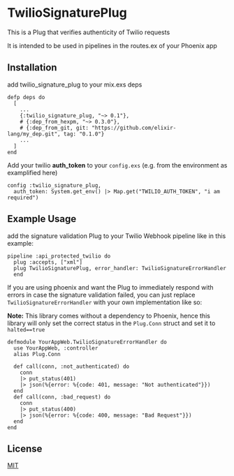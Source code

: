 # TwilioSignaturePlug

This is a Plug that verifies authenticity of Twilio requests

It is intended to be used in pipelines in the routes.ex of your Phoenix app

## Installation

add twilio_signature_plug to your mix.exs deps

```
defp deps do
  [
    ...
    {:twilio_signature_plug, "~> 0.1"},
    # {:dep_from_hexpm, "~> 0.3.0"},
    # {:dep_from_git, git: "https://github.com/elixir-lang/my_dep.git", tag: "0.1.0"}
    ...
  ]
end
```

Add your twilio **auth_token** to your `config.exs` (e.g. from the environment as examplified here)

```
config :twilio_signature_plug,
  auth_token: System.get_env() |> Map.get("TWILIO_AUTH_TOKEN", "i am required")
```

## Example Usage

add the signature validation Plug to your Twilio Webhook pipeline like in this example:

```
pipeline :api_protected_twilio do
  plug :accepts, ["xml"]
  plug TwilioSignaturePlug, error_handler: TwilioSignatureErrorHandler
  end
```

If you are using phoenix and want the Plug to immediately respond with errors in case the signature validation failed, you can just replace `TwilioSignatureErrorHandler` with your own implementation like so:

**Note:** This library comes without a dependency to Phoenix, hence this library will only set the correct status in the `Plug.Conn` struct and set it to `halted==true`

```
defmodule YourAppWeb.TwilioSignatureErrorHandler do
  use YourAppWeb, :controller
  alias Plug.Conn

  def call(conn, :not_authenticated) do
    conn
    |> put_status(401)
    |> json(%{error: %{code: 401, message: "Not authenticated"}})
  end
  def call(conn, :bad_request) do
    conn
    |> put_status(400)
    |> json(%{error: %{code: 400, message: "Bad Request"}})
  end
end
```

## License

[MIT](./LICENSE)